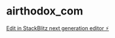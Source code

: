 # airthodox_com

[Edit in StackBlitz next generation editor ⚡️](https://stackblitz.com/~/github.com/Asadbekabdullaev35/airthodox_com)